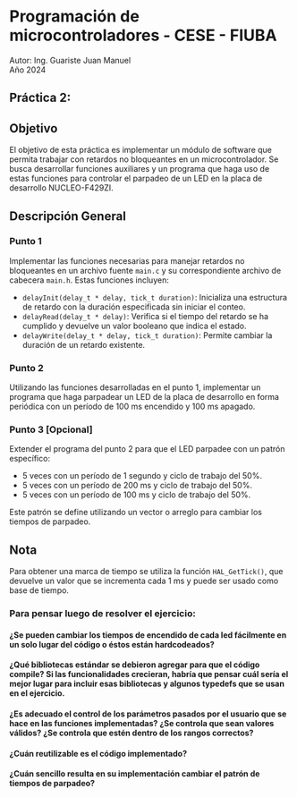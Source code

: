 # Programación de microcontroladores - CESE - FIUBA
Autor: Ing. Guariste Juan Manuel\
Año 2024

## Práctica 2:

## Objetivo
El objetivo de esta práctica es implementar un módulo de software que permita trabajar con retardos no bloqueantes en un microcontrolador. Se busca desarrollar funciones auxiliares y un programa que haga uso de estas funciones para controlar el parpadeo de un LED en la placa de desarrollo NUCLEO-F429ZI.

## Descripción General

### Punto 1
Implementar las funciones necesarias para manejar retardos no bloqueantes en un archivo fuente `main.c` y su correspondiente archivo de cabecera `main.h`. Estas funciones incluyen:

- `delayInit(delay_t * delay, tick_t duration)`: Inicializa una estructura de retardo con la duración especificada sin iniciar el conteo.
- `delayRead(delay_t * delay)`: Verifica si el tiempo del retardo se ha cumplido y devuelve un valor booleano que indica el estado.
- `delayWrite(delay_t * delay, tick_t duration)`: Permite cambiar la duración de un retardo existente.

### Punto 2
Utilizando las funciones desarrolladas en el punto 1, implementar un programa que haga parpadear un LED de la placa de desarrollo en forma periódica con un período de 100 ms encendido y 100 ms apagado.

### Punto 3 [Opcional]
Extender el programa del punto 2 para que el LED parpadee con un patrón específico:
- 5 veces con un período de 1 segundo y ciclo de trabajo del 50%.
- 5 veces con un período de 200 ms y ciclo de trabajo del 50%.
- 5 veces con un período de 100 ms y ciclo de trabajo del 50%.

Este patrón se define utilizando un vector o arreglo para cambiar los tiempos de parpadeo.

## Nota
Para obtener una marca de tiempo se utiliza la función `HAL_GetTick()`, que devuelve un valor que se incrementa cada 1 ms y puede ser usado como base de tiempo.


### Para pensar luego de resolver el ejercicio:

#### ¿Se pueden cambiar los tiempos de encendido de cada led fácilmente en un solo lugar del código o éstos están hardcodeados?

#### ¿Qué bibliotecas estándar se debieron agregar para que el código compile? Si las funcionalidades crecieran, habría que pensar cuál sería el mejor lugar para incluir esas bibliotecas y algunos typedefs que se usan en el ejercicio.

#### ¿Es adecuado el control de los parámetros pasados por el usuario que se hace en las funciones implementadas? ¿Se controla que sean valores válidos? ¿Se controla que estén dentro de los rangos correctos?

#### ¿Cuán reutilizable es el código implementado?

#### ¿Cuán sencillo resulta en su implementación cambiar el patrón de tiempos de parpadeo?

